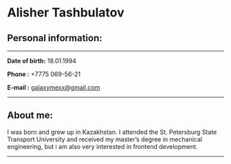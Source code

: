 # Alisher Tashbulatov

## Personal information:

---

**Date of birth:** 18.01.1994

**Phone :** +7775 069-56-21

**E-mail :** galaxymexx@gmail.com

---

## About me:

I was born and grew up in Kazakhstan. I attended the St. Petersburg State Transport University and received my master’s degree in mechanical engineering, but i am also very interested in frontend development.

---
